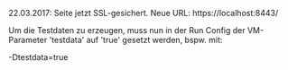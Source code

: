 22.03.2017: Seite jetzt SSL-gesichert. Neue URL: https://localhost:8443/

Um die Testdaten zu erzeugen, muss nun in der Run Config der VM-Parameter 'testdata' auf 'true' gesetzt werden, bspw. mit: 

-Dtestdata=true
